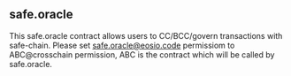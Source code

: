 safe.oracle
-----------

This safe.oracle contract allows users to CC/BCC/govern transactions 
with safe-chain.
Please set safe.oracle@eosio.code permissiom to ABC@crosschain 
permission, ABC is the contract which will be called by safe.oracle.